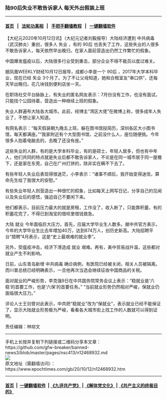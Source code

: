 ### 陆90后失业不敢告诉家人 每天外出假装上班
------------------------

#### [首页](https://github.com/gfw-breaker/banned-news3/blob/master/README.md) &nbsp;&nbsp;|&nbsp;&nbsp; [法轮功真相](https://github.com/begood0513/basic/blob/master/README.md)  &nbsp;&nbsp;|&nbsp;&nbsp; [手把手翻墙教程](https://github.com/gfw-breaker/guides/wiki)  &nbsp;&nbsp;|&nbsp;&nbsp; [一键翻墙软件](https://github.com/gfw-breaker/nogfw/blob/master/README.md)  



<div><p>
 【大纪元2020年10月12日讯】（大纪元记者刘毅报导）大陆经济遭到
 <ok href="https://www.epochtimes.com/gb/tag/%E4%B8%AD%E5%85%B1%E7%97%85%E6%AF%92.html">
  中共病毒
 </ok>
 （武汉肺炎）重创，很多人
 <ok href="https://www.epochtimes.com/gb/tag/%E5%A4%B1%E4%B8%9A.html">
  失业
 </ok>
 ，有的
 <ok href="https://www.epochtimes.com/gb/tag/90%E5%90%8E.html">
  90后
 </ok>
 也丢失了工作，这些失业的人很多不敢告诉家人，每天依然早出晚归，在家人面前营造出仍然工作繁忙的假象。
</p>
<p>
 中国爆发瘟疫以后，大陆很多行业受到重击，部分企业不得不裁员以度过难关。
</p>
<p>
 据凤凰WEEKLY财经10月12日报导，成都小李是一个
 <ok href="https://www.epochtimes.com/gb/tag/90%E5%90%8E.html">
  90后
 </ok>
 ，2017年大学本科毕业，现在已经
 <ok href="https://www.epochtimes.com/gb/tag/%E5%A4%B1%E4%B8%9A.html">
  失业
 </ok>
 3个月了。为了不让父母知道，她和合租室友“串口供”，还每天早出晚归，花几块钱到便利店坐一天。
</p>
<p>
 在职场社交平台脉脉上，有失业的匿名网友表示：7月份没有工作，也没有面试，只能找个公园待着，营造出一种继续上班的假象。
</p>
<p>
 失业人群遍布大陆各大城市。此前，经博主“湾区大佬”在微博上称，很多成年人失业了，不想让家人知道。
</p>
<p>
 有网名表示：“每天假装朝九晚五上班，躲在图书馆投简历，深圳各区大小图书馆，每天都满座。”“我家附近有个大型图书馆，之前没什么人，座位随便挑。今年很多人抱着电脑去的，去晚了还没有座。”
</p>
<p>
 这些失业的人群，有的是大学本科毕业，有的是硕士，年轻人居多，但也有中年人，他们共同的特点就是失业后都不敢告诉家人，不论是在同一城市居于同一屋檐下，还是家在东莞，自己在广州打拼的，除非实在瞒不下去了。
</p>
<p>
 有些年轻人失业后表现得很迷茫，小李表示：“诸事不顺后，我开始变得迷信，算命先生给了我很大的安慰。”
</p>
<p>
 有些失业年轻人则营造出一种很忙的假象，比如每天上网写日记，分享自己的见闻以及失业后的感悟，强迫自己不要闲下来。
</p>
<p>
 他们都表示，目前压力最大的就是房租，工作没了，收入断了，只能靠积蓄，有的积蓄花完了，不得已到淘宝的借呗里借钱救急。
</p>
<p>
 大陆
 <ok href="https://www.epochtimes.com/gb/tag/%E5%B0%B1%E4%B8%9A.html">
  就业
 </ok>
 今年面临巨大压力，首先，应届大学毕业生人数多。据中共官方表示，今年的大学毕业生比去年增加40万，达到874万人，创历史新高。大陆招聘平台“猎聘”4月表示，这是“史上最艰难的就业季”。
</p>
<p>
 另外，受瘟疫冲击，经济下滑造成
 <ok href="https://www.epochtimes.com/gb/tag/%E5%B0%B1%E4%B8%9A.html">
  就业
 </ok>
 艰难。再有，美中贸易战升温，这些都对就业产生不利影响。
</p>
<p>
 日前，山东青岛新增
 <ok href="https://www.epochtimes.com/gb/tag/%E4%B8%AD%E5%85%B1%E7%97%85%E6%AF%92.html">
  中共病毒
 </ok>
 确诊病例，有医院已经被关闭，相关人员被隔离。而川普总统已经明确表示，一旦他再次当选会继续征收中国商品的关税。
</p>
<p>
 面对就业的严峻形势，李克强9日在中共国务院常务会议上表示：“稳就业是‘六稳’的首要工作，也是‘六保’的首要任务。” “当前就业形势仍然相对严峻，保就业仍面临很大压力。”
</p>
<p>
 评论人士王剑曾对此表示，中共把“稳就业”改为“保就业”，表示就业已经不能保证了，显示大陆就业形势极为严峻，看看各大城市街上找工作的人数就可以得到证明。
</p>
<p>
 责任编辑：林琮文
</p>
</div>
<hr/>
手机上长按并复制下列链接或二维码分享本文章：<br/>
https://github.com/gfw-breaker/banned-news3/blob/master/pages/nsc413/n12468932.md <br/>
<a href='https://github.com/gfw-breaker/banned-news3/blob/master/pages/nsc413/n12468932.md'><img src='https://github.com/gfw-breaker/banned-news3/blob/master/pages/nsc413/n12468932.md.png'/></a> <br/>
原文地址（需翻墙访问）：https://www.epochtimes.com/gb/20/10/12/n12468932.htm


------------------------
#### [首页](https://github.com/gfw-breaker/banned-news3/blob/master/README.md) &nbsp;|&nbsp; [一键翻墙软件](https://github.com/gfw-breaker/nogfw/blob/master/README.md) &nbsp;| [《九评共产党》](https://github.com/gfw-breaker/9ping.md/blob/master/README.md#九评之一评共产党是什么) | [《解体党文化》](https://github.com/gfw-breaker/jtdwh.md/blob/master/README.md) | [《共产主义的终极目的》](https://github.com/gfw-breaker/gczydzjmd.md/blob/master/README.md)


<img src='http://gfw-breaker.win/banned-news3/pages/nsc413/n12468932.md' width='0px' height='0px'/>
